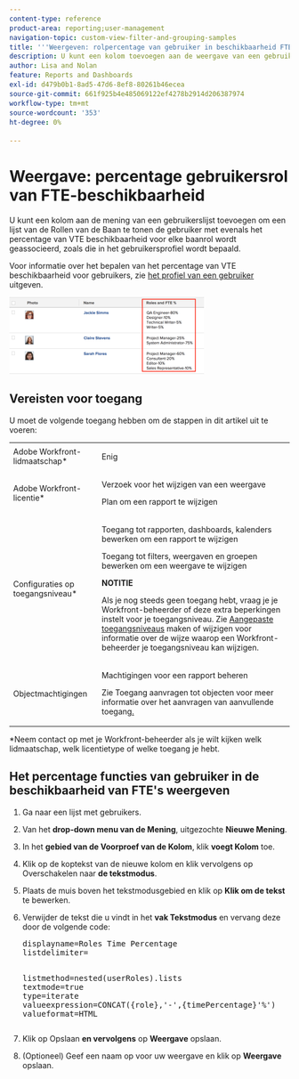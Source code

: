 ```yaml
---
content-type: reference
product-area: reporting;user-management
navigation-topic: custom-view-filter-and-grouping-samples
title: '''Weergeven: rolpercentage van gebruiker in beschikbaarheid FTE''s'''
description: U kunt een kolom toevoegen aan de weergave van een gebruikerslijst om een lijst weer te geven met de functies waaraan de gebruiker is gekoppeld en het percentage beschikbare FTE's voor elke functie, zoals is gedefinieerd in het gebruikersprofiel.
author: Lisa and Nolan
feature: Reports and Dashboards
exl-id: d479b0b1-8ad5-47d6-8ef8-80261b46ecea
source-git-commit: 661f925b4e485069122ef4278b2914d206387974
workflow-type: tm+mt
source-wordcount: '353'
ht-degree: 0%

---
```


# Weergave: percentage gebruikersrol van FTE-beschikbaarheid

U kunt een kolom aan de mening van een gebruikerslijst toevoegen om een lijst van de Rollen van de Baan te tonen de gebruiker met evenals het percentage van VTE beschikbaarheid voor elke baanrol wordt geassocieerd, zoals die in het gebruikersprofiel wordt bepaald.

Voor informatie over het bepalen van het percentage van VTE beschikbaarheid voor gebruikers, zie [ het profiel van een gebruiker ](../../../administration-and-setup/add-users/create-and-manage-users/edit-a-users-profile.md) uitgeven.

![user_with_percent_avialbility_per_role.png](assets/user-with-percent-avialbility-per-role-350x138.png)

## Vereisten voor toegang

U moet de volgende toegang hebben om de stappen in dit artikel uit te voeren:

<table style="table-layout:auto"> 
 <col> 
 <col> 
 <tbody> 
  <tr> 
   <td role="rowheader">Adobe Workfront-lidmaatschap*</td> 
   <td> <p>Enig</p> </td> 
  </tr> 
  <tr> 
   <td role="rowheader">Adobe Workfront-licentie*</td> 
   <td> <p>Verzoek voor het wijzigen van een weergave </p>
   <p>Plan om een rapport te wijzigen</p> </td> 
  </tr> 
  <tr> 
   <td role="rowheader">Configuraties op toegangsniveau*</td> 
   <td> <p>Toegang tot rapporten, dashboards, kalenders bewerken om een rapport te wijzigen</p> <p>Toegang tot filters, weergaven en groepen bewerken om een weergave te wijzigen</p> <p><b>NOTITIE</b>

Als je nog steeds geen toegang hebt, vraag je je Workfront-beheerder of deze extra beperkingen instelt voor je toegangsniveau. Zie <a href="../../../administration-and-setup/add-users/configure-and-grant-access/create-modify-access-levels.md" class="MCXref xref">Aangepaste toegangsniveaus</a> maken of wijzigen voor informatie over de wijze waarop een Workfront-beheerder je toegangsniveau kan wijzigen.</p> </td>
</tr>   
  <tr> 
   <td role="rowheader">Objectmachtigingen</td> 
   <td> <p>Machtigingen voor een rapport beheren</p> <p>Zie Toegang aanvragen tot objecten </a>voor meer informatie over het aanvragen van aanvullende toegang<a href="../../../workfront-basics/grant-and-request-access-to-objects/request-access.md" class="MCXref xref">.</p> </td> 
  </tr> 
 </tbody> 
</table>

&#42;Neem contact op met je Workfront-beheerder als je wilt kijken welk lidmaatschap, welk licentietype of welke toegang je hebt.

## Het percentage functies van gebruiker in de beschikbaarheid van FTE&#39;s weergeven

1. Ga naar een lijst met gebruikers.
1. Van het **drop-down menu van de Mening**, uitgezochte **Nieuwe Mening**.

1. In het **gebied van de Voorproef van de Kolom**, klik **voegt Kolom** toe.

1. Klik op de koptekst van de nieuwe kolom en klik vervolgens op Overschakelen naar **de tekstmodus**.
1. Plaats de muis boven het tekstmodusgebied en klik op **Klik om de tekst** te bewerken.
1. Verwijder de tekst die u vindt in het **vak Tekstmodus** en vervang deze door de volgende code:
   <pre>displayname=Roles Time Percentage<br>listdelimiter=<p><br>listmethod=nested(userRoles).lists<br>textmode=true<br>type=iterate<br>valueexpression=CONCAT({role},'-',{timePercentage}'%')<br>valueformat=HTML</pre>

1. Klik op Opslaan **en vervolgens** op **Weergave** opslaan.

1. (Optioneel) Geef een naam op voor uw weergave en klik op **Weergave** opslaan.
